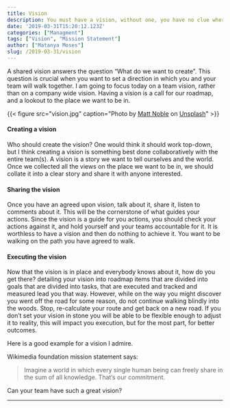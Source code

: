 ```yaml
---
title: Vision
description: You must have a vision, without one, you have no clue where you are going
date: '2019-03-31T15:20:12.123Z'
categories: ["Managment"]
tags: ["Vision", "Mission Statement"]
author: ["Matanya Moses"]
slug: /2019-03-31/vision
---
```


A shared vision answers the question “What do we want to create”. This question is crucial when you want to set a direction in which you and your team will walk together. I am going to focus today on a team vision, rather than on a company wide vision. Having a vision is a call for our roadmap, and a lookout to the place we want to be in.

{{< figure src="vision.jpg" caption="Photo by [Matt Noble](https://unsplash.com/@mcnoble) on [Unsplash](https://unsplash.com)" >}}

#### Creating a vision

Who should create the vision? One would think it should work top-down, but I think creating a vision is something best done collaboratively with the entire team(s). A vision is a story we want to tell ourselves and the world. Once we collected all the views on the place we want to be in, we should collate it into a clear story and share it with anyone interested.

#### Sharing the vision

Once you have an agreed upon vision, talk about it, share it, listen to comments about it. This will be the cornerstone of what guides your actions. Since the vision is a guide for you actions, you should check your actions against it, and hold yourself and your teams accountable for it. It is worthless to have a vision and then do nothing to achieve it. You want to be walking on the path you have agreed to walk.

#### Executing the vision

Now that the vision is in place and everybody knows about it, how do you get there? detailing your vision into roadmap items that are divided into goals that are divided into tasks, that are executed and tracked and measured lead you that way. However, while on the way you might discover you went off the road for some reason, do not continue walking blindly into the woods. Stop, re-calculate your route and get back on a new road. If you don’t set your vision in stone you will be able to be flexible enough to adjust it to reality, this will impact you execution, but for the most part, for better outcomes.

Here is a good example for a vision I admire.

Wikimedia foundation mission statement says:

> Imagine a world in which every single human being can freely share in the sum of all knowledge. That’s our commitment.

Can your team have such a great vision?

---
